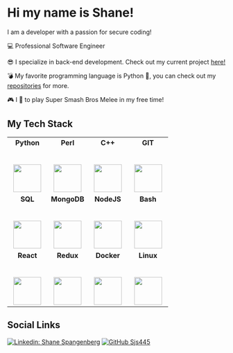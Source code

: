 # Hi my name is Shane!

I am a developer with a passion for secure coding!

:computer: Professional Software Engineer

:sunglasses: I specialize in back-end development. Check out my current project [here!](https://github.com/Sjs445/Email-Tidy)

:bomb: My favorite programming language is Python 🐍, you can check out my [repositories](https://github.com/Sjs445?tab=repositories) for more.

:video_game: I :blue_heart: to play Super Smash Bros Melee in my free time!

## My Tech Stack

<table>
  <tbody>
    <tr valign="top">
      <td width="25%" align="center">
        <b>Python</b><br><br><br>
        <img height="64px" src="https://cdn.svgporn.com/logos/python.svg">
      </td>
      <td width="25%" align="center">
      <b>Perl</b><br><br><br>
        <img height="64px" src="https://cdn.icon-icons.com/icons2/2699/PNG/512/perl_solid_camel_src_logo_icon_169859.png">
      </td>
      <td width="25%" align="center">
      <b>C++</b><br><br><br>
        <img height="64px" src="https://img.icons8.com/color/480/000000/c-plus-plus-logo.png">
      </td>
      <td width="25%" align="center">
      <b>GIT</b><br><br><br>
        <img height="64px" src="https://cdn.svgporn.com/logos/git-icon.svg">
      </td>
    </tr>
    <tr valign="top">
    <td width="25%" align="center">
        <b>SQL</b><br><br><br>
        <img height="64px" src="https://img.icons8.com/officel/80/000000/database-export.png"/>
      </td>
      <td width="25%" align="center">
        <b>MongoDB</b><br><br><br>
        <img height="64px" src="https://img.icons8.com/color/480/000000/mongodb.png">
      </td>
      <td width="25%" align="center">
        <b>NodeJS</b><br><br><br>
        <img height="64px" src="https://cdn.svgporn.com/logos/nodejs.svg">
      </td>
      <td width="25%" align="center">
      <b>Bash</b><br><br><br>
        <img height="64px" src="https://cdn.svgporn.com/logos/bash-icon.svg">
      </td>
    </tr>
    <tr valign="top">
      <td width="25%" align="center">
        <b>React</b><br><br><br>
        <img height="64px" src="https://cdn.svgporn.com/logos/react.svg">
      </td>
      <td width="25%" align="center">
        <b>Redux</b><br><br><br>
        <img height="64px" src="https://cdn.svgporn.com/logos/redux.svg">
      </td>
      <td width="25%" align="center">
        <b>Docker</b><br><br><br>
        <img height="64px" src="https://cdn.svgporn.com/logos/docker.svg">
      </td>
      <td width="25%" align="center">
        <b>Linux</b><br><br><br>
        <img height="64px" src="https://cdn.svgporn.com/logos/linux-tux.svg">
      </td>
    </tr>
  </tbody>
</table>

## Social Links

[![Linkedin: Shane Spangenberg](https://img.shields.io/badge/Shane-Spangenberg-blue?style=flat-square&logo=Linkedin&logoColor=white&link=https://www.linkedin.com/in/shane-spangenberg/)](https://www.linkedin.com/in/shane-spangenberg/)
[![GitHub Sjs445](https://img.shields.io/github/followers/Sjs445?label=follow&style=social)](https://github.com/Sjs445)

